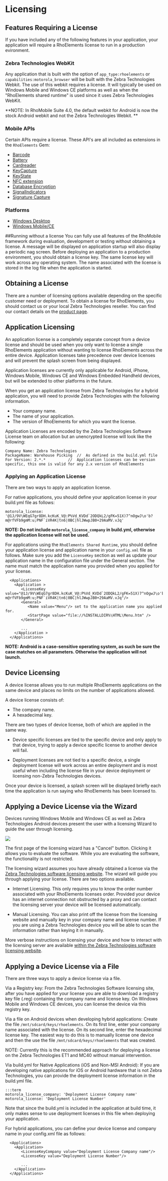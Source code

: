 # Licensing


## Features Requiring a License

If you have included any of the following features in your application, your application will require a RhoElements license to run in a production evironment.

### Zebra Technologies WebKit
Any application that is built with the option of `app_type:rhoelements` or `capabilities:motorola_browser` will be built with the Zebra Technologies Webkit. The use of this webkit requires a license. It will typically be used on Windows Mobile and Windows CE platforms as well as when the "RhoElements shared runtime" is used since it uses Zebra Technologies WebKit.

**NOTE: In RhoMobile Suite 4.0, the default webkit for Android is now the stock Android webkit and not the Zebra Technologies Webkit. **

### Mobile APIs
Certain APIs require a license. These API's are all included as extensions in the `RhoElements` Gem: 

* [Barcode](../api/barcode)
* [Battery](../api/battery)
* [Cardreader](../api/cardreader)
* [KeyCapture](../api/cardreader)
* [KeyState](../api/cardreader)
* [NFC extension](../rhodes/device-caps#nfc)
* [Database Encryption](../../2.2.0/rhodes/rhom#database-encryption)
* [SignalIndicators](../api/signalindicators)
* [Signature Capture](../api/signature)

### Platforms
* [Windows Desktop](build_win)
* [Windows Mobile/CE](build_wm)

##Running without a license
You can fully use all features of the RhoMobile framework during evaluation, development or testing without obtaining a license. A message will be displayed on application startup will also display a periodic nag screen. Before deploying an application to a production environment, you should obtain a license key. The same license key will work across any operating system. The name associated with the license is stored in the log file when the application is started.

## Obtaining a License

There are a number of licensing options available depending on the specific customer need or deployment. To obtain a license for RhoElements, you should contact us or your local Zebra Technologies reseller. You can find our contact details on the [product page](http://www.motorola.com/Business/US-EN/Business+Product+and+Services/Software+and+Applications/RhoMobile+Suite/RhoElements).

## Application Licensing

An application license is a completely separate concept from a device license and should be used when you only want to license a single RhoElements application without wanting to license RhoElements across the entire device.  Application licenses take precedence over device licenses and will prevent the splash screen from being displayed.

Application licenses are currently only applicable for Android, iPhone, Windows Mobile, Windows CE and Windows Embedded Handheld devices, but will be extended to other platforms in the future.

When you get an application license from Zebra Technologies for a hybrid application, you will need to provide Zebra Technologies with the following information.

* Your company name.
* The name of your application.
* The version of RhoElements for which you want the license.

Application Licenses are encoded by the Zebra Technologies Software License team on allocation but an unencrypted license will look like the following:

	Company Name: Zebra Technologies
	PackageName: Warehouse Picking	//  As defined in the build.yml file
	For Version: 2.*.*			//  Application licenses can be version specific, this one is valid for any 2.x version of RhoElements

### Applying an Application License

There are two ways to apply an application license.

For native applications, you should define your application license in your build.yml file as follows:

	motorola_license: '@1J/9V\WEqG7gr8DH.kcKuK_V@:P%Vd_KVDd`2ODQkL2/gFK=51X)7^nOgwJ\o'b?m@rfVFb9gmM:u;PNF`iVR4K|tn6|0BC|hlJWwpJB0+29AaMV.vJq'

**NOTE: Do not include `motorola_license_company` in build.yml, otherwise the application license will not be used.**

For applications using the `RhoElements Shared Runtime`, you should define your application license and application name in your `config.xml` file as follows. Make sure you add the `LicenseKey` section as well as update your application name in the configuration file under the General section. The name must match the application name you provided when you applied for your license.

	  <Applications>
	    <Application >
	       <LicenseKey value="@1J/9V\WEqG7gr8DH.kcKuK_V@:P%Vd_KVDd`2ODQkL2/gFK=51X)7^nOgwJ\o'b?m@rfVFb9gmM:u;PNF`iVR4K|tn6|0BC|hlJWwpJB0+29AaMV.vJq"/>
           <General>
              <Name value="Menu"/> set to the application name you applied for.
              <StartPage value="file://%INSTALLDIR%\HTML\Menu.htm" />
           </General>

	       ...
	    </Application >
	  </Applications>

**NOTE: Android is a case-sensitive operating system, as such be sure the case matches on all parameters. Otherwise the application will not launch.**

## Device Licensing

A device license allows you to run multiple RhoElements applications on the same device and places no limits on the number of applications allowed. 

A device license consists of:

* The company name.
* A hexadecimal key.

There are two types of device license, both of which are applied in the same way.

* Device specific licenses are tied to the specific device and only apply to that device, trying to apply a device specific license to another device will fail.

* Deployment licenses are not tied to a specific device, a single deployment license will work across an entire deployment and is most useful when including the license file in your device deployment or licensing non-Zebra Technologies devices.

Once your device is licensed, a splash screen will be displayed briefly each time the application is run saying who RhoElements has been licensed to.

## Applying a Device License via the Wizard

Devices running Windows Mobile and Windows CE as well as Zebra Technologies Android devices present the user with a licensing Wizard to guide the user through licensing.

<img src="https://s3.amazonaws.com/docs.tau-technologies.com/images/rhoelements/rhoe-license.png">

The first page of the licensing wizard has a "Cancel" button. Clicking it allows you to evaluate the software. While you are evaluating the software, the functionality is not restricted.

The licensing wizard assumes you have already obtained a license via the [Zebra Technologies software licensing website](https://softwarelicensing.motorolasolutions.com). The wizard will guide you through applying your license. There are two options available.

* Internet Licensing.  This only requires you to know the order number associated with your RhoElements licenses order.  Provided your device has an internet connection not obstructed by a proxy and can contact the licensing server your device will be licensed automatically.

* Manual Licensing.  You can also print off the license from the licensing website and manually key in your company name and license number. If you are using a Zebra Technologies device you will be able to scan the information rather than keying it in manually.

More verbose instructions on licensing your device and how to interact with the licensing server are available [within the Zebra Technologies software licensing website](https://softwarelicensing.motorolasolutions.com/documentation/index.html#licensingRuntime).

## Applying a Device License via a File

There are three ways to apply a device license via a file.

Via a Registry key: From the Zebra Technologies Software licensing site, after you have applied for your license you are able to download a registry key file (.reg) containing the company name and license key.  On Windows Mobile and Windows CE devices, you can license the device via this registry key.

Via a file on Android devices when developing hybrid applications: Create the file `/mnt/sdcard/keys/rhoelements`. On its first line, enter your company name associated with the license. On its second line, enter the hexadecimal license key. The easiest way to do this is to manually license one device and then the use the file `/mnt/sdcard/keys/rhoelements` that was created.

NOTE: Currently this is the recommended approach for deploying a license on the Zebra Technologies ET1 and MC40 without manual intervention.

Via build.yml for Native Applications (iOS and Non-MSI Android): If you are developing native applications for iOS or Android hardware that is not Zebra Technologies, you can provide the deployment license information in the build.yml file.

	:::term
	motorola_license_company: 'Deployment License Company name'
	motorola_license: 'Deployment License Number'

Note that since the build.yml is included in the application at build time, it only makes sense to use deployment licenses in this file when deploying your application. 

For hybrid applications, you can define your device license and company name in your config.xml file as follows:

	  <Applications>
	    <Application> 
	       <LicenseKeyCompany value="Deployment License Company name"/>
	       <LicenseKey value="Deployment License Number"/>

	       ...
	    </Application> 
	  </Applications>

